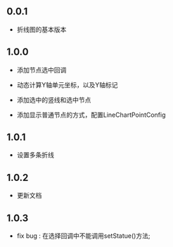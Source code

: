 ## 0.0.1

* 折线图的基本版本


## 1.0.0

* 添加节点选中回调

* 动态计算Y轴单元坐标，以及Y轴标记

* 添加选中的竖线和选中节点

* 添加显示普通节点的方式，配置LineChartPointConfig

## 1.0.1

* 设置多条折线

## 1.0.2

* 更新文档

## 1.0.3

* fix bug : 在选择回调中不能调用setStatue()方法;